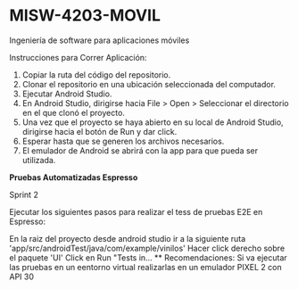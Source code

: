 # MISW-4203-MOVIL
Ingeniería de software para aplicaciones móviles


Instrucciones para Correr Aplicación:

1. Copiar la ruta del código del repositorio.
2. Clonar el repositorio en una ubicación seleccionada del computador.
3. Ejecutar Android Studio.
4. En Android Studio, dirigirse hacia File > Open > Seleccionar el directorio en el que clonó el proyecto.
5. Una vez que el proyecto se haya abierto en su local de Android Studio, dirigirse hacia el botón de Run y dar click.
6. Esperar hasta que se generen los archivos necesarios.
7. El emulador de Android se abrirá con la app para que pueda ser utilizada.


**Pruebas Automatizadas Espresso**

Sprint 2

Ejecutar los siguientes pasos para realizar el tess de pruebas E2E en Espresso:

En la raiz del proyecto desde android studio ir a la siguiente ruta 'app/src/androidTest/java/com/example/vinilos'
Hacer click derecho sobre el paquete 'UI'
Click en Run "Tests in...
** Recomendaciones: Si va ejecutar las pruebas en un eentorno virtual realizarlas en un emulador PIXEL 2 con API 30



